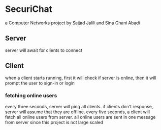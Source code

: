 # SecuriChat
a Computer Networks project
by Sajjad Jalili and Sina Ghani Abadi

## Server
server will await for clients to connect

## Client
when a client starts running, first it will check if server is online, then it will prompt the user to sign-in or login

### fetching online users
every three seconds, server will ping all clients. if clients don't response, server will assume that they are offline.
every five seconds, a client will fetch all online users from server. all online users are sent in one message
from server since this project is not large scaled